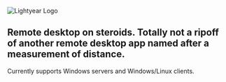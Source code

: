 ![Lightyear Logo](https://github.com/owoalex/lightyear/raw/dev/assets/lightyearlogo.png)

## Remote desktop on steroids. Totally not a ripoff of another remote desktop app named after a measurement of distance.

Currently supports Windows servers and Windows/Linux clients.
